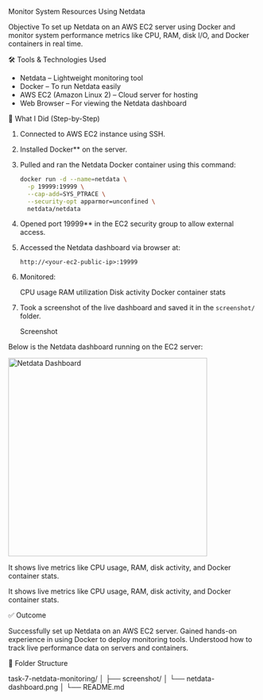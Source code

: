  Monitor System Resources Using Netdata

 Objective
To set up Netdata on an AWS EC2 server using Docker and monitor system performance metrics like CPU, RAM, disk I/O, and Docker containers in real time.



  🛠 Tools & Technologies Used
- Netdata  – Lightweight monitoring tool
-  Docker – To run Netdata easily
-  AWS EC2 (Amazon Linux 2)  – Cloud server for hosting
-  Web Browser  – For viewing the Netdata dashboard



 🚀 What I Did (Step-by-Step)

1.  Connected to AWS EC2 instance using SSH.
2.  Installed Docker** on the server.
3. Pulled and ran the Netdata Docker container using this command:

   ```bash
   docker run -d --name=netdata \
     -p 19999:19999 \
     --cap-add=SYS_PTRACE \
     --security-opt apparmor=unconfined \
     netdata/netdata

4. Opened port 19999** in the EC2 security group to allow external access.

5. Accessed the Netdata dashboard via browser at:

   ```
   http://<your-ec2-public-ip>:19999
   ```

6. Monitored:

     CPU usage
     RAM utilization
     Disk activity
     Docker container stats

7. Took a screenshot of the live dashboard and saved it in the `screenshot/` folder.


   Screenshot

Below is the Netdata dashboard running on the EC2 server:

<img src="./netdata-monitoring/screenshot/netdata-dashboard.png" alt="Netdata Dashboard" width="400" Height="400"/>

It shows live metrics like CPU usage, RAM, disk activity, and Docker container stats.



It shows live metrics like CPU usage, RAM, disk activity, and Docker container stats.


 ✅ Outcome

 Successfully set up Netdata on an AWS EC2 server.
 Gained hands-on experience in using Docker to deploy monitoring tools.
 Understood how to track live performance data on servers and containers.



 📂 Folder Structure


task-7-netdata-monitoring/
│
├── screenshot/
│   └── netdata-dashboard.png
│
└── README.md 




